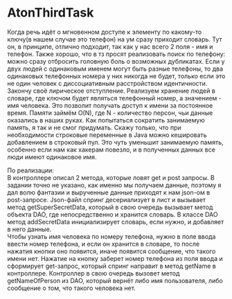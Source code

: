 # AtonThirdTask

Когда речь идёт о мгновенном доступе к элементу по какому-то ключу(в нашем случае это телефон) на ум сразу приходит словарь. Тут он, в принципе, отлично подходит, так как у нас всего 2 поля - имя и телефон. Также хорошо, что в тз просят реализовать поиск по телефону: можно сразу отбросить головную боль о возможных дубликатах. Если у двух людей с одинаковым именем могут быть разные телефоны, то два одинаковых телефонных номера у них никогда не будет, только если это не один человек с диссоциативным расстройством идентичности. Закончу своё лирическое отступление. Реализуем хранение людей в словаре, где ключом будет являться телефонный номер, а значением - имя человека. Это позволит получать доступ к имени за постоянное время. Памяти займём O(N), где N - количество персон, чьи данные оказались в наших руках. Как попытаться сократить занимаемую память, я так и не смог придумать. Скажу только, что при необходимости строковые переменные в Java можно кешировать добавлением в строковый пул. Это чуть уменьшит занимаемую память, особенно если нам как хакерам повезло, и в полученных данных все люди имеют одинаковое имя.  

По реализации:  
В контроллере описал 2 метода, которые ловят get и post запросы. В задании точно не указано, как именно мы получаем данные, поэтому я дал волю фантазии и вырученные данные приходят к нам json-ом в post-запросе. Json-файл спринг десериализует в лист и вызывает метод getSuperSecretData, который в свою очередь вызывает метод объекта DAO, где непосредственно и хранится словарь. В классе DAO метод addSecretData инициализирует словарь, если нужно, и добавляет в него данные.  
Чтобы узнать имя человека по номеру телефона, нужно в поле ввода ввести номер телефона, и если он хранится в словаре, то после нажатия кнопки оно появится, иначе появится сообщение, что такого имени нет. Нажатие на кнопку заберет номер телефона из поля ввода и сформирует get-запрос, который спринг направит в метод getName в контроллере. Контроллер в свою очередь вызовет метод getNameOfPerson из DAO, который вернёт либо имя пользователя, либо сообщение о том, что такого человека нет.
